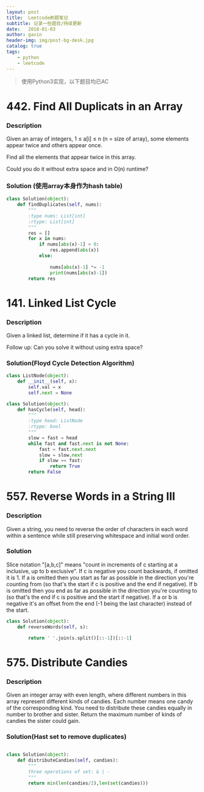 ```yaml
---
layout: post
title:  Leetcode刷题笔记
subtitle: 记录一些题目/持续更新
date:   2018-01-03
author: gavin
header-img: img/post-bg-desk.jpg
catalog: true
tags:
    - python
    - leetcode
---
```


>使用Python3实现，以下题目均已AC

# 442. Find All Duplicats in an Array

### Description


Given an array of integers, 1 ≤ a[i] ≤ n (n = size of array), some elements appear twice and others appear once.

Find all the elements that appear twice in this array.

Could you do it without extra space and in O(n) runtime?



### Solution (使用array本身作为hash table)


```python
class Solution(object):
    def findDuplicates(self, nums):
        """
        :type nums: List[int]
        :rtype: List[int]
        """
        res = []
        for x in nums:
            if nums[abs(x)-1] < 0:
                res.append(abs(x))
            else:
                
                nums[abs(x)-1] *= -1
                print(nums[abs(x)-1])
        return res
```

# 141. Linked List Cycle

### Description

Given a linked list, determine if it has a cycle in it.

Follow up:
Can you solve it without using extra space?

### Solution(Floyd Cycle Detection Algorithm)

```python
class ListNode(object):
    def __init__(self, x):
        self.val = x
        self.next = None

class Solution(object):
    def hasCycle(self, head):
        """
        :type head: ListNode
        :rtype: bool
        """
        slow = fast = head
        while fast and fast.next is not None:
            fast = fast.next.next
            slow = slow.next
            if slow == fast:
                return True
        return False
```

# 557. Reverse Words in a String III

### Description

Given a string, you need to reverse the order of characters in each word within a sentence while still preserving whitespace and initial word order.

### Solution

Slice notation "[a,b,c]" means "count in increments of c starting at a inclusive, up to b exclusive". If c is negative you count backwards, if omitted it is 1. If a is omitted then you start as far as possible in the direction you're counting from (so that's the start if c is positive and the end if negative). If b is omitted then you end as far as possible in the direction you're counting to (so that's the end if c is positive and the start if negative). If a or b is negative it's an offset from the end (-1 being the last character) instead of the start.

```python
class Solution(object):
    def reverseWords(self, s):

        return ' '.join(s.split()[::-1])[::-1]
```
# 575. Distribute Candies

### Description

Given an integer array with even length, where different numbers in this array represent different kinds of candies. Each number means one candy of the corresponding kind. You need to distribute these candies equally in number to brother and sister. Return the maximum number of kinds of candies the sister could gain.

### Solution(Hast set to remove duplicates)



```python

class Solution(object):
    def distributeCandies(self, candies):
        """
        three operations of set: & | -
        """
        return min(len(candies/2),len(set(candies)))

```


